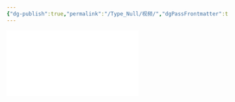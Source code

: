 ```yaml
---
{"dg-publish":true,"permalink":"/Type_Null/视频/","dgPassFrontmatter":true,"created":"2024-08-13T10:44:43.763+08:00","updated":"2024-08-13T10:44:57.913+08:00"}
---
```


<iframe src="//player.bilibili.com/player.html?isOutside=true&aid=468473565&bvid=BV1g541117vC&cid=583366881&p=1" scrolling="no" border="0" frameborder="no" framespacing="0" allowfullscreen="true"></iframe>